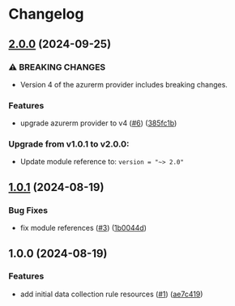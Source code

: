 # Changelog

## [2.0.0](https://github.com/CloudNationHQ/terraform-azure-dcr/compare/v1.0.1...v2.0.0) (2024-09-25)


### ⚠ BREAKING CHANGES

* Version 4 of the azurerm provider includes breaking changes.

### Features

* upgrade azurerm provider to v4 ([#6](https://github.com/CloudNationHQ/terraform-azure-dcr/issues/6)) ([385fc1b](https://github.com/CloudNationHQ/terraform-azure-dcr/commit/385fc1b2db97862a55adb6d399e2629e10839724))

### Upgrade from v1.0.1 to v2.0.0:

- Update module reference to: `version = "~> 2.0"`

## [1.0.1](https://github.com/CloudNationHQ/terraform-azure-dcr/compare/v1.0.0...v1.0.1) (2024-08-19)


### Bug Fixes

* fix module references ([#3](https://github.com/CloudNationHQ/terraform-azure-dcr/issues/3)) ([1b0044d](https://github.com/CloudNationHQ/terraform-azure-dcr/commit/1b0044d441952edd513ffb507b2772799fe937a2))

## 1.0.0 (2024-08-19)


### Features

* add initial data collection rule resources ([#1](https://github.com/CloudNationHQ/terraform-azure-dcr/issues/1)) ([ae7c419](https://github.com/CloudNationHQ/terraform-azure-dcr/commit/ae7c419376a1cc643e64560a261bc4602328d2d1))
